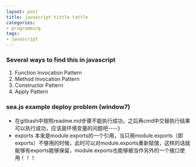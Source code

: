 ```yaml
--- 
layout: post
title: javascript tittle tattle
categories:
- programming
tags:
- javascript
---
```


### Several ways to find this in javascript

1. Function Invocation Pattern
2. Method Invocation Pattern
3. Constructor Pattern
4. Apply Pattern

### sea.js example deploy problem (window7)
- 在gitbash中按照readme.md步骤不能执行成功，之后再cmd中交替执行结果可以执行成功，应该是环境变量的问题吧----》
- exports 本来是module.exports的一个引用，当只用module.exports（即exports）不够用的时候，此时可以对module.exports重新赋值，这样的话就能够有exports能够保留，module.exports也能够被当作另外的一个接口使用！！！

